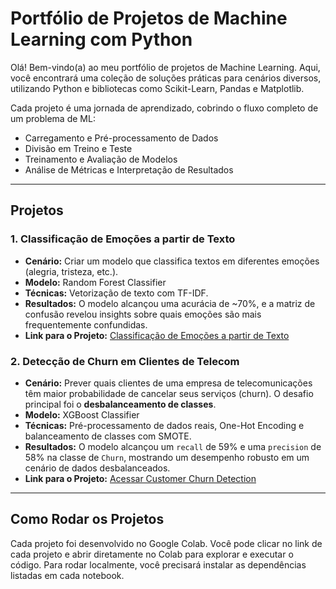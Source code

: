 # Portfólio de Projetos de Machine Learning com Python

Olá! Bem-vindo(a) ao meu portfólio de projetos de Machine Learning. Aqui, você encontrará uma coleção de soluções práticas para cenários diversos, utilizando Python e bibliotecas como Scikit-Learn, Pandas e Matplotlib.

Cada projeto é uma jornada de aprendizado, cobrindo o fluxo completo de um problema de ML:
* Carregamento e Pré-processamento de Dados
* Divisão em Treino e Teste
* Treinamento e Avaliação de Modelos
* Análise de Métricas e Interpretação de Resultados

---

## Projetos

### 1. Classificação de Emoções a partir de Texto
* **Cenário:** Criar um modelo que classifica textos em diferentes emoções (alegria, tristeza, etc.).
* **Modelo:** Random Forest Classifier
* **Técnicas:** Vetorização de texto com TF-IDF.
* **Resultados:** O modelo alcançou uma acurácia de ~70%, e a matriz de confusão revelou insights sobre quais emoções são mais frequentemente confundidas.
* **Link para o Projeto:** [Classificação de Emoções a partir de Texto](ClassifyingEmotionsText/README.md)

### 2. Detecção de Churn em Clientes de Telecom
* **Cenário:** Prever quais clientes de uma empresa de telecomunicações têm maior probabilidade de cancelar seus serviços (churn). O desafio principal foi o **desbalanceamento de classes**.
* **Modelo:** XGBoost Classifier
* **Técnicas:** Pré-processamento de dados reais, One-Hot Encoding e balanceamento de classes com SMOTE.
* **Resultados:** O modelo alcançou um `recall` de 59% e uma `precision` de 58% na classe de `Churn`, mostrando um desempenho robusto em um cenário de dados desbalanceados.
* **Link para o Projeto:** [Acessar Customer Churn Detection](CustomerChurnDetection/README.md)
---

## Como Rodar os Projetos

Cada projeto foi desenvolvido no Google Colab. Você pode clicar no link de cada projeto e abrir diretamente no Colab para explorar e executar o código.
Para rodar localmente, você precisará instalar as dependências listadas em cada notebook.